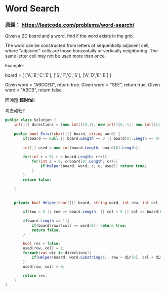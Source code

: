 # Word Search

### 原题： https://leetcode.com/problems/word-search/

Given a 2D board and a word, find if the word exists in the grid.

The word can be constructed from letters of sequentially adjacent cell, where "adjacent" cells are those horizontally or vertically neighboring. The same letter cell may not be used more than once.

Example:

board =
[
  ['A','B','C','E'],
  ['S','F','C','S'],
  ['A','D','E','E']
]

Given word = "ABCCED", return true.
Given word = "SEE", return true.
Given word = "ABCB", return false.

回溯题
**超时fail**

考虑动归?

```c#
public class Solution {
    int[][] directions = {new int[]{0,1}, new int[]{0,-1}, new int[]{1,0}, new int[]{-1,0}};
    
    public bool Exist(char[][] board, string word) {
        if(board == null || board.Length == 0 || board[0].Length == 0) return false;
        
        int[,] used = new int[board.Length, board[0].Length];
        
        for(int r = 0; r < board.Length; r++){
            for(int c = 0; c<board[0].Length; c++){
                if(Helper(board, word, r, c, used)) return true;
            }
        }
        return false;
        
    }
    
    
    private bool Helper(char[][] board, string word, int row, int col, int[,] used){

        if(row < 0 || row >= board.Length  || col < 0 || col >= board[0].Length || board[row][col] != word[0] || used[row, col] == 1) return false;
        
        if(word.Length == 1){
            if(board[row][col] == word[0]) return true;
            return false;
        } 

        bool res = false;
        used[row, col] = 1;
        foreach(var dir in directions){
            if(Helper(board, word.Substring(1), row + dir[0], col + dir[1], used)) res = true;
        }
        used[row, col] = 0;
        
        return res;
    }
}

```


